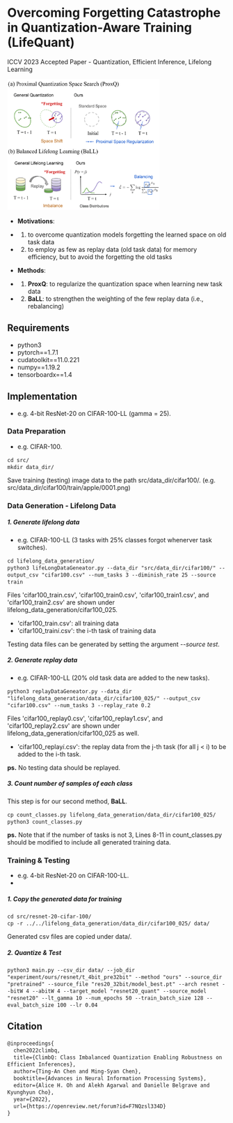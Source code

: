 # Overcoming Forgetting Catastrophe in Quantization-Aware Training (LifeQuant)
ICCV 2023 Accepted Paper - Quantization, Efficient Inference, Lifelong Learning 

<img src="img/overview.png" width="350" height="300">

* **Motivations**:

- 1. to overcome quantization models forgetting the learned space on old task data 
- 2. to employ as few as replay data (old task data) for memory efficiency, but to avoid the forgetting the old tasks

* **Methods**:

- 1. **ProxQ**: to regularize the quantization space when learning new task data
- 2. **BaLL**: to strengthen the weighting of the few replay data (i.e., rebalancing)

## Requirements

* python3
* pytorch==1.7.1
* cudatoolkit==11.0.221 
* numpy==1.19.2
* tensorboardx==1.4

## Implementation

* e.g. 4-bit ResNet-20 on CIFAR-100-LL (gamma = 25).

### Data Preparation

* e.g. CIFAR-100.

```shell
cd src/
mkdir data_dir/
```

Save training (testing) image data to the path src/data_dir/cifar100/. (e.g. src/data_dir/cifar100/train/apple/0001.png)

### Data Generation - Lifelong Data

##### 1. Generate lifelong data

* e.g. CIFAR-100-LL (3 tasks with 25% classes forgot whenerver task switches).

```shell
cd lifelong_data_generation/
python3 lifeLongDataGeneator.py --data_dir "src/data_dir/cifar100/" --output_csv "cifar100.csv" --num_tasks 3 --diminish_rate 25 --source train
```

Files 'cifar100_train.csv', 'cifar100_train0.csv', 'cifar100_train1.csv', and 'cifar100_train2.csv' are shown under lifelong_data_generation/cifar100_025.

* 'cifar100_train.csv': all training data
* 'cifar100_train$i$.csv': the i-th task of training data

Testing data files can be generated by setting the argument *--source test*.

##### 2. Generate replay data

* e.g. CIFAR-100-LL (20% old task data are added to the new tasks).

```shell
python3 replayDataGeneator.py --data_dir "lifelong_data_generation/data_dir/cifar100_025/" --output_csv "cifar100.csv" --num_tasks 3 --replay_rate 0.2
```

Files 'cifar100_replay0.csv', 'cifar100_replay1.csv', and 'cifar100_replay2.csv' are shown under lifelong_data_generation/cifar100_025 as well.

* 'cifar100_replay$i$.csv': the replay data from the j-th task (for all j < i) to be added to the i-th task.

**ps.** No testing data should be replayed.

##### 3. Count number of samples of each class

This step is for our second method, **BaLL**.

```shell
cp count_classes.py lifelong_data_generation/data_dir/cifar100_025/
python3 count_classes.py
```
**ps.** Note that if the number of tasks is not 3, Lines 8-11 in count_classes.py should be modified to include all generated training data.


### Training & Testing

* e.g. 4-bit ResNet-20 on CIFAR-100-LL.
* 
##### 1. Copy the generated data for training

```shell
cd src/resnet-20-cifar-100/
cp -r ../../lifelong_data_generation/data_dir/cifar100_025/ data/
```
Generated csv files are copied under data/.

##### 2. Quantize & Test

```shell
python3 main.py --csv_dir data/ --job_dir "experiment/ours/resnet/t_4bit_pre32bit" --method "ours" --source_dir "pretrained" --source_file "res20_32bit/model_best.pt" --arch resnet --bitW 4 --abitW 4 --target_model "resnet20_quant" --source_model "resnet20" --lt_gamma 10 --num_epochs 50 --train_batch_size 128 --eval_batch_size 100 --lr 0.04
```


## Citation

```shell
@inproceedings{
  chen2022climbq,
  title={ClimbQ: Class Imbalanced Quantization Enabling Robustness on Efficient Inferences},
  author={Ting-An Chen and Ming-Syan Chen},
  booktitle={Advances in Neural Information Processing Systems},
  editor={Alice H. Oh and Alekh Agarwal and Danielle Belgrave and Kyunghyun Cho},
  year={2022},
  url={https://openreview.net/forum?id=F7NQzsl334D}
}
```
